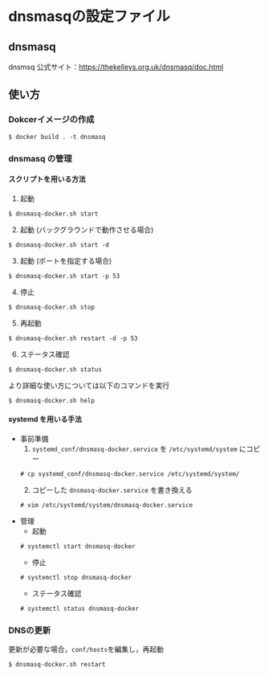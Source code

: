 # dnsmasqの設定ファイル
## dnsmasq
dnsmsq 公式サイト：https://thekelleys.org.uk/dnsmasq/doc.html

## 使い方
### Dokcerイメージの作成
```shell
$ docker build . -t dnsmasq
```

### dnsmasq の管理
#### スクリプトを用いる方法
1. 起動
```shell
$ dnsmasq-docker.sh start
```
2. 起動 (バックグラウンドで動作させる場合)
```shell
$ dnsmasq-docker.sh start -d
```
3. 起動 (ポートを指定する場合)
```shell
$ dnsmasq-docker.sh start -p 53
```
4. 停止
```shell
$ dnsmasq-docker.sh stop
```
5. 再起動
```shell
$ dnsmasq-docker.sh restart -d -p 53
```
6. ステータス確認
```shell
$ dnsmasq-docker.sh status
```

より詳細な使い方については以下のコマンドを実行
```shell
$ dnsmasq-docker.sh help
```

#### systemd を用いる手法
+ 事前準備
    1. `systemd_conf/dnsmasq-docker.service` を `/etc/systemd/system` にコピー
    ```shell
    # cp systemd_conf/dnsmasq-docker.service /etc/systemd/system/
    ```
    2. コピーした `dnsmasq-docker.service` を書き換える
    ```shell
    # vim /etc/systemd/system/dnsmasq-docker.service
    ```
+ 管理
    + 起動
    ```shell
    # systemctl start dnsmasq-docker
    ```
    + 停止
    ```shell
    # systemctl stop dnsmasq-docker
    ```
    + ステータス確認
    ```shell
    # systemctl status dnsmasq-docker
    ```


### DNSの更新

更新が必要な場合，`conf/hosts`を編集し，再起動
```shell
$ dnsmasq-docker.sh restart
```
